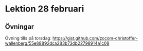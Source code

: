 # Lektion 28 februari

## Övningar

Övning tills på torsdag: https://gist.github.com/zocom-christoffer-wallenberg/55e88892dca283b73db22798914a1c08